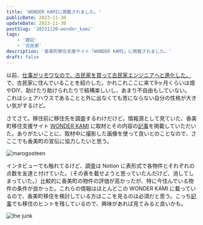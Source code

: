 ```yaml
---
title: 'WONDER KAMIに掲載されました。'
publicDate: 2023-11-30
updateDate: 2023-11-30
postSlug: '20231130-wonder_kami'
tags: 
    - '雑記'
    - '古民家'
description: '香美町移住支援サイト「WONDER KAMI」に掲載されました。'
draft: false
---
```


以前、[仕事がリモワなので、古民家を買って古民家エンジニアへと進化した。](https://marogosteen.dev/posts/20230616-Im-kominka-engineer/)で、古民家に住んでいることを紹介した。かれこれここに来て9ヶ月くらいは畑やDIY、助けたり助けられたりで結構楽しいし、あまり不自由もしていない。  
これはシェアハウスであることと外に出なくても苦にならない自分の性格が大きい気がするけど。

さてさて。移住前に移住先を調査するわけだけど。情報源として見ていた、香美町移住支援サイト [WONDER KAMI](https://kamicho-ijyu.com/) に取材とその内容の[記事](https://kamicho-ijyu.com/thejunk/)を掲載していただいた。ありがたいことに、取材中に撮影した画像を使って良いとのことなので、さここでも香美町の宣伝に協力したいと思う。

![marogosteen](https://pub-84d41e6313b44efba113a9c7376726ba.r2.dev/2023/wonder_kami-maro.png)

インタビューでも触れてるけど、調査は Notion に表形式で各物件とそれぞれの点数を友達と付けていた。（その表を載せようと思っていたんだけど、消してしまっていた。）比較的に香美町の物件の評価が高かったが、特に今住んでいる物件の条件が良かった。これらの情報はほとんどこの WONDER KAMI に載っているので、香美町移住を検討している方はここを見るのは必須だと思う。こっち[記事](https://marogosteen.dev/posts/20230616-Im-kominka-engineer/)でも移住のヒントを残しているので、興味があれば見てみると良いかも。

![the junk](https://pub-84d41e6313b44efba113a9c7376726ba.r2.dev/2023/wonder_kami-the_junk.png)
